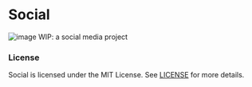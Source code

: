# Social

![image](https://github.com/user-attachments/assets/b0401fe8-550f-417e-bceb-4aa5900bda13)
WIP: a social media project


### License
Social is licensed under the MIT License. See [LICENSE](LICENSE) for more details.
